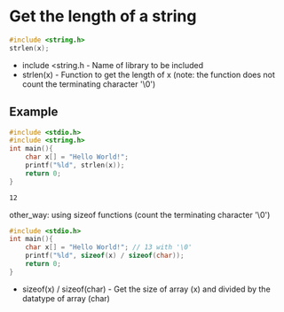 # Get the length of a string

```C
#include <string.h>
strlen(x);
```

- include <string.h - Name of library to be included
- strlen(x) - Function to get the length of x (note: the function does not count the terminating character '\0')

## Example
```C
#include <stdio.h>
#include <string.h>
int main(){
	char x[] = "Hello World!";
	printf("%ld", strlen(x));
	return 0;
}
```
```bash
12
```

other_way: using sizeof functions (count the terminating character '\0')
```C
#include <stdio.h>
int main(){
	char x[] = "Hello World!"; // 13 with '\0'
	printf("%ld", sizeof(x) / sizeof(char));
	return 0;
}
```
- sizeof(x) / sizeof(char) - Get the size of array (x) and divided by the datatype of array (char)
